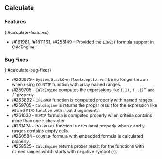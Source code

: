 ## Calculate
 
### Features
{:#calculate-features}
 
* /#161961, /#1811163, /#258149 - Provided the `LINEST` formula support in CalcEngine.
 
### Bug Fixes
{:#calculate-bug-fixes}

* /#263879 - `System.StackOverflowException` will be no longer thrown when using `COUNTIF` function with array named ranges.
* /#259705 – `CalcEngine` computes the expressions like `(.1)` , `( .1)” and `.1` properly.
* /#263892 - `IFERROR` function is computed properly with named ranges.
* /#259705 - `CalcEngine` is returns the proper result for the expression like `#5` and `FIND` function with invalid arguments.
* /#261030 - `SUMIF` formula is computed properly when criteria contains more than one `*` character.
* /#261474 - `INTERCEPT` function is calculated properly when x and y ranges contains empty cells.
* /#260584 - `COUNTIF` formula with embedded formula is calculated properly.
* /#258525 - `CalcEngine` returns proper result for the functions with named ranges which starts with negative symbol (-).
